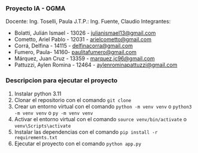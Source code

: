 ### Proyecto IA - OGMA

Docente: Ing. Toselli, Paula
J.T.P.: Ing. Fuente, Claudio
Integrantes:
-   Bolatti, Julián Ismael - 13026 - julianismael13@gmail.com
-   Cometto, Ariel Pablo - 12031 - arielcometto@gmail.com
-   Corrá, Delfina - 14115 - delfinacorra@gmail.com
-   Fumero, Paula- 14160- paulitafumero@gmail.com
-   Márquez, Juan Cruz - 13359 - marquez.jc96@gmail.com
-   Pattuzzi, Aylen Romina - 12464 - aylenrominapattuzzi@gmail.com


### Descripcion para ejecutar el proyecto

1.  Instalar python 3.11
2.  Clonar el repositorio con el comando `git clone`
3.  Crear un entorno virtual con el comando `python -m venv venv` o `python3 -m venv venv` o `py -m venv venv`
4.  Activar el entorno virtual con el comando `source venv/bin/activate` o `venv\Scripts\activate`
5.  Instalar las dependencias con el comando `pip install -r requirements.txt`
6.  Ejecutar el proyecto con el comando `python app.py` 


